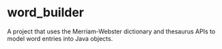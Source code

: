 # word_builder

A project that uses the Merriam-Webster dictionary and thesaurus APIs to model word entries into Java objects.
